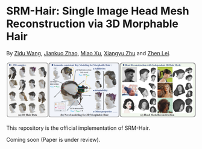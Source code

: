 # SRM-Hair: Single Image Head Mesh Reconstruction via 3D Morphable Hair
 
 By [Zidu Wang](https://wang-zidu.github.io/), [Jiankuo Zhao](https://scholar.google.com/citations?user=uL9EQoAAAAAJ&hl=en), [Miao Xu](https://scholar.google.com/citations?hl=en&user=eHbkeRsAAAAJ), [Xiangyu Zhu](https://xiangyuzhu-open.github.io/homepage/) and [Zhen Lei](http://www.cbsr.ia.ac.cn/users/zlei/).
 
  ![teaser](/teaser/1.jpg)

 This repository is the official implementation of SRM-Hair. 

 Coming soon (Paper is under review).
